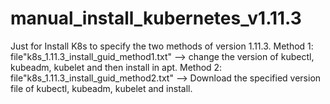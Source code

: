 # manual_install_kubernetes_v1.11.3
Just for Install K8s to specify the two methods of version 1.11.3.
Method 1:
		 file"k8s_1.11.3_install_guid_method1.txt" --> change the version of kubectl, kubeadm, kubelet and then install in apt.
Method 2:
		 file"k8s_1.11.3_install_guid_method2.txt" --> Download the specified version file of kubectl, kubeadm, kubelet and install.
		
